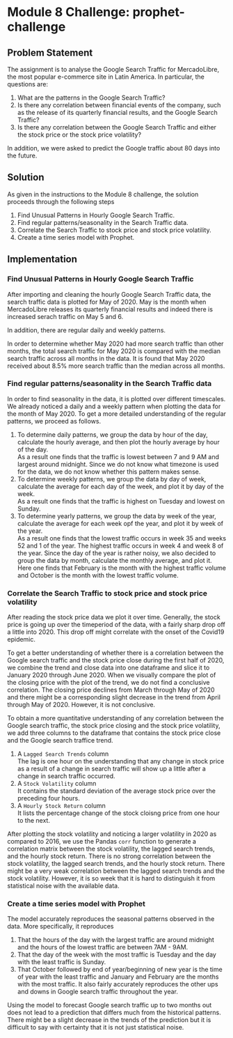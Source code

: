 # Module 8 Challenge: prophet-challenge
## Problem Statement

The assignment is to analyse the Google Search Traffic for MercadoLibre, the most popular e-commerce site in Latin America. In particular, the questions are:
1. What are the patterns in the Google Search Traffic?
2. Is there any correlation between financial events of the company, such as the release of its quarterly financial results, and the Google Search Traffic?
3. Is there any correlation between the Google Search Traffic and either the stock price or the stock price volatility?

In addition, we were asked to predict the Google traffic about 80 days into the future.

## Solution

As given in the instructions to the Module 8 challenge, the solution proceeds through the following steps
1. Find Unusual Patterns in Hourly Google Search Traffic.
2. Find regular patterns/seasonality in the Search Traffic data.
3. Correlate the Search Traffic to stock price and stock price volatility.
4. Create a time series model with Prophet.

## Implementation
### Find Unusual Patterns in Hourly Google Search Traffic
After importing and cleaning the hourly Google Search Traffic data, the search traffic data is plotted for May of 2020. May is the month when MercadoLibre releases its quarterly financial results and indeed there is increased serach traffic on May 5 and 6.

In addition, there are regular daily and weekly patterns.

In order to determine whether May 2020 had more search traffic than other months, the total search traffic for May 2020 is compared with the median search traffic across all months in the data. It is found that May 2020 received about 8.5% more search traffic than the median across all months.

### Find regular patterns/seasonality in the Search Traffic data
In order to find seasonality in the data, it is plotted over different timescales. We already noticed a daily and a weekly pattern when plotting the data for the month of May 2020. To get a more detailed understanding of the regular patterns, we proceed as follows.
1. To determine daily patterns, we group the data by hour of the day, calculate the hourly average, and then plot the hourly average by hour of the day.  
   As a result one finds that the traffic is lowest between 7 and 9 AM and largest around midnight. Since we do not know what timezone is used for the data, we do not know whether this pattern makes sense.
2. To determine weekly patterns, we group the data by day of week, calculate the average for each day of the week, and plot it by day of the week.  
   As a result one finds that the traffic is highest on Tuesday and lowest on Sunday.
3. To determine yearly patterns, we group the data by week of the year, calculate the average for each week opf the year, and plot it by week of the year.  
   As a result one finds that the lowest traffic occurs in week 35 and weeks 52 and 1 of the year. The highest traffic occurs in week 4 and week 8 of the year.
   Since the day of the year is rather noisy, we also decided to group the data by month, calculate the monthly average, and plot it.
   Here one finds that February is the month with the highest traffic volume and October is the month with the lowest traffic volume.

### Correlate the Search Traffic to stock price and stock price volatility
After reading the stock price data we plot it over time. Generally, the stock price is going up over the timeperiod of the data, with a fairly sharp drop off a little into 2020. This drop off might correlate with the onset of the Covid19 epidemic.

To get a better understanding of whether there is a correlation between the Google search traffic and the stock price close during the first half of 2020, we combine the trend and close data into one dataframe and slice it to January 2020 through June 2020. When we visually compare the plot of the closing price with the plot of the trend, we do not find a conclusive correlation. The closing price declines from March through May of 2020 and there might be a corresponding slight decrease in the trend from April through May of 2020. However, it is not conclusive.

To obtain a more quantitative understanding of any correlation between the Google search traffic, the stock price closing and the stock price volatility, we add three columns to the dataframe that contains the stock price close and the Google search traffice trend.
1. A `Lagged Search Trends` column  
   The lag is one hour on the understanding that any change in stock price as a result of a change in search traffic will show up a little after a change in search traffic occurred.
2. A `Stock Volatility` column  
   It contains the standard deviation of the average stock price over the preceding four hours.
3. A `Hourly Stock Return` column  
   It lists the percentage change of the stock cloisng price from one hour to the next.

After plotting the stock volatility and noticing a larger volatility in 2020 as compared to 2016, we use the Pandas `corr` function to generate a correlation matrix between the stock volatility, the lagged search trends, and the hourly stock return. There is no strong correlation between the stock volatility, the lagged search trends, and the hourly stock return. There might be a very weak correlation between the lagged search trends and the stock volatility. However, it is so week that it is hard to distinguish it from statistical noise with the available data.

### Create a time series model with Prophet
The model accurately reproduces the seasonal patterns observed in the data. More specifically, it reproduces
1. That the hours of the day with the largest traffic are around midnight and the hours of the lowest traffic are between 7AM - 9AM.
2. That the day of the week with the most traffic is Tuesday and the day with the least traffic is Sunday.
3. That October followed by end of year/beginning of new year is the time of year with the least traffic and January and February are the months with the most traffic. It also fairly accurately reproduces the other ups and downs in Google search traffic throughout the year.

Using the model to forecast Google search traffic up to two months out does not lead to a prediction that differs much from the historical patterns. There might be a slight decrease in the trends of the prediction but it is difficult to say with certainty that it is not just statistical noise.